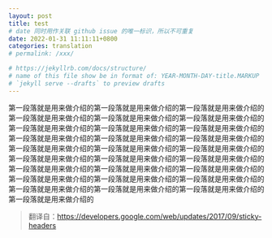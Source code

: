 ```yaml
---
layout: post
title: test
# date 同时用作关联 github issue 的唯一标识，所以不可重复
date: 2022-01-31 11:11:11+0800
categories: translation
# permalink: /xxx/

# https://jekyllrb.com/docs/structure/
# name of this file show be in format of: YEAR-MONTH-DAY-title.MARKUP
# `jekyll serve --drafts` to preview drafts
---
```


第一段落就是用来做介绍的第一段落就是用来做介绍的第一段落就是用来做介绍的第一段落就是用来做介绍的第一段落就是用来做介绍的第一段落就是用来做介绍的第一段落就是用来做介绍的第一段落就是用来做介绍的第一段落就是用来做介绍的第一段落就是用来做介绍的第一段落就是用来做介绍的第一段落就是用来做介绍的第一段落就是用来做介绍的第一段落就是用来做介绍的第一段落就是用来做介绍的第一段落就是用来做介绍的第一段落就是用来做介绍的第一段落就是用来做介绍的第一段落就是用来做介绍的第一段落就是用来做介绍的第一段落就是用来做介绍的第一段落就是用来做介绍的第一段落就是用来做介绍的第一段落就是用来做介绍的第一段落就是用来做介绍的第一段落就是用来做介绍的第一段落就是用来做介绍的第一段落就是用来做介绍的

> 翻译自：https://developers.google.com/web/updates/2017/09/sticky-headers  

<!--more-->

